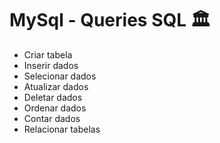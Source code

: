 # MySql - Queries SQL 🏛

- Criar tabela
- Inserir dados
- Selecionar dados
- Atualizar dados
- Deletar dados
- Ordenar dados
- Contar dados
- Relacionar tabelas
